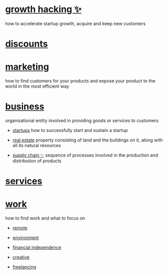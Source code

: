 # [growth hacking ✨](https://my.mindnode.com/Cf4epe1mnFppbarAfsix5myGmKyHXM8bzf5fFYmz)

how to accelerate startup growth, acquire and keep new customers


# [discounts](https://my.mindnode.com/yXSzG7qYqUwNbdsstZtb1MeHzQy2wTzxFEs58YuZ)


# [marketing](https://my.mindnode.com/geemtWzRmo599xqQwifEti48KefrCqyzcn8cznnx)

how to find customers for your products and expose your product to the world in the most efficient way


# [business](https://my.mindnode.com/HAS6yso6qvzZwTgqVb6hq8MgYhThby2dxwKsPsBW)

organisational entity involved in providing goods or services to customers


- [startups](https://my.mindnode.com/HbFANxd6nBWGo1oiTAnasaEALH4jwLpoabVEFJMP)
  how to successfully start and sustain a startup

- [real estate](https://my.mindnode.com/qhwRiqAYihd9fuW3pBycxdD3PzShFsnNu5mEZyq7)
  property consisting of land and the buildings on it, along with all its natural resources

- [supply chain ✨](https://my.mindnode.com/ViTExqEGpynsMsdLm7wNyqZhosAKZLerp8ojk1c6)
  sequence of processes involved in the production and distribution of products


# [services](https://my.mindnode.com/9qmzqvyQsTmy5pzfzdzyF5yu2skLy17XWmsMpKAr)


# [work](https://my.mindnode.com/VfzgzqowJNSpCQYQNzJ4Ag2gm39QWqjXJXyvWq1M)

how to find work and what to focus on


- [remote](https://my.mindnode.com/8Fq6vDwHryBC4rwdyqRU1Sh1c5MzyqnaHWqo51k2)

- [environment ](https://my.mindnode.com/5BPJpkyLwUWNJq7Huovvufde5u1YehoqpBygJhmp)

- [financial independence](https://my.mindnode.com/vzsTNr8PKyqWCMYYbpgWqFQP97qeyEXYT5QZz39b)

- [creative](https://my.mindnode.com/55YPRCtghqP6zzT5edpEX6nS5wzKwgwTDkFxvgBD)

- [freelancing](https://my.mindnode.com/uydk8HT64JffVZk2Nb2wtVBQLkVvSiaEqHuMocsv)


